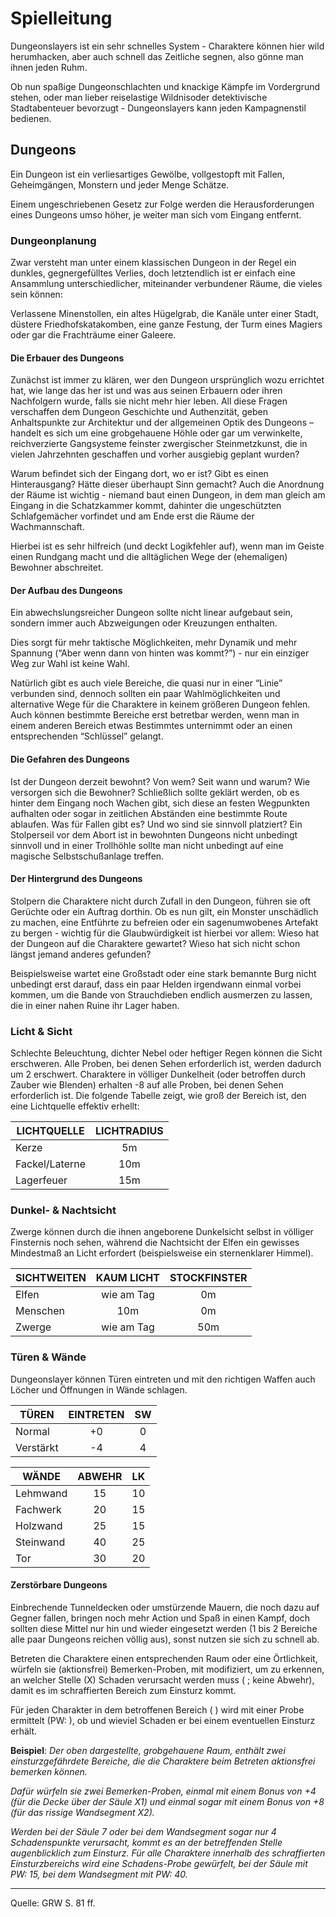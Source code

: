 # Spielleitung

Dungeonslayers ist ein sehr schnelles System - Charaktere können hier wild herumhacken, aber auch schnell das Zeitliche segnen, also gönne man ihnen jeden Ruhm.

Ob nun spaßige Dungeonschlachten und knackige Kämpfe im Vordergrund stehen, oder man lieber reiselastige Wildnisoder detektivische Stadtabenteuer bevorzugt - Dungeonslayers kann jeden Kampagnenstil bedienen.

## Dungeons

Ein Dungeon ist ein verliesartiges Gewölbe, vollgestopft mit Fallen, Geheimgängen, Monstern und jeder Menge Schätze.

Einem ungeschriebenen Gesetz zur Folge werden die Herausforderungen eines Dungeons umso höher, je weiter man sich vom Eingang entfernt.

### Dungeonplanung

Zwar versteht man unter einem klassischen Dungeon in der Regel ein dunkles, gegnergefülltes Verlies, doch letztendlich ist er einfach eine Ansammlung unterschiedlicher, miteinander verbundener Räume, die vieles sein können:

Verlassene Minenstollen, ein altes Hügelgrab, die Kanäle unter einer Stadt, düstere Friedhofskatakomben, eine ganze Festung, der Turm eines Magiers oder gar die Frachträume einer Galeere.

#### Die Erbauer des Dungeons

Zunächst ist immer zu klären, wer den Dungeon ursprünglich wozu errichtet hat, wie lange das her ist und was aus seinen Erbauern oder ihren Nachfolgern wurde, falls sie nicht mehr hier leben. All diese Fragen verschaffen dem Dungeon Geschichte und Authenzität, geben Anhaltspunkte zur Architektur und der allgemeinen Optik des Dungeons – handelt es sich um eine grobgehauene Höhle oder gar um verwinkelte, reichverzierte Gangsysteme feinster zwergischer Steinmetzkunst, die in vielen Jahrzehnten geschaffen und vorher ausgiebig geplant wurden?

Warum befindet sich der Eingang dort, wo er ist? Gibt es einen Hinterausgang? Hätte dieser überhaupt Sinn gemacht? Auch die Anordnung der Räume ist wichtig - niemand baut einen Dungeon, in dem man gleich am Eingang in die Schatzkammer kommt, dahinter die ungeschützten Schlafgemächer vorfindet und am Ende erst die Räume der Wachmannschaft.

Hierbei ist es sehr hilfreich (und deckt Logikfehler auf), wenn man im Geiste einen Rundgang macht und die alltäglichen Wege der (ehemaligen) Bewohner abschreitet.

#### Der Aufbau des Dungeons

Ein abwechslungsreicher Dungeon sollte nicht linear aufgebaut sein, sondern immer auch Abzweigungen oder Kreuzungen enthalten.

Dies sorgt für mehr taktische Möglichkeiten, mehr Dynamik und mehr Spannung (“Aber wenn dann von hinten was kommt?”) - nur ein einziger Weg zur Wahl ist keine Wahl.

Natürlich gibt es auch viele Bereiche, die quasi nur in einer “Linie” verbunden sind, dennoch sollten ein paar Wahlmöglichkeiten und alternative Wege für die Charaktere in keinem größeren Dungeon fehlen. Auch können bestimmte Bereiche erst betretbar werden, wenn man in einem anderen Bereich etwas Bestimmtes unternimmt oder an einen entsprechenden “Schlüssel” gelangt.

#### Die Gefahren des Dungeons

Ist der Dungeon derzeit bewohnt? Von wem? Seit wann und warum? Wie versorgen sich die Bewohner? Schließlich sollte geklärt werden, ob es hinter dem Eingang noch Wachen gibt, sich diese an festen Wegpunkten aufhalten oder sogar in zeitlichen Abständen eine bestimmte Route ablaufen. Was für Fallen gibt es? Und wo sind sie sinnvoll platziert? Ein Stolperseil vor dem Abort ist in bewohnten Dungeons nicht unbedingt sinnvoll und in einer Trollhöhle sollte man nicht unbedingt auf eine magische Selbstschußanlage treffen.

#### Der Hintergrund des Dungeons

Stolpern die Charaktere nicht durch Zufall in den Dungeon, führen sie oft Gerüchte oder ein Auftrag dorthin. Ob es nun gilt, ein Monster unschädlich zu machen, eine Entführte zu befreien oder ein sagenumwobenes Artefakt zu bergen - wichtig für die Glaubwürdigkeit ist hierbei vor allem: Wieso hat der Dungeon auf die Charaktere gewartet? Wieso hat sich nicht schon längst jemand anderes gefunden?

Beispielsweise wartet eine Großstadt oder eine stark bemannte Burg nicht unbedingt erst darauf, dass ein paar Helden irgendwann einmal vorbei kommen, um die Bande von Strauchdieben endlich ausmerzen zu lassen,
die in einer nahen Ruine ihr Lager haben.

### Licht & Sicht

Schlechte Beleuchtung, dichter Nebel oder heftiger Regen können die Sicht erschweren. Alle Proben, bei denen Sehen erforderlich ist, werden dadurch um 2 erschwert. Charaktere in völliger Dunkelheit (oder betroffen durch Zauber wie Blenden) erhalten -8 auf alle Proben, bei denen Sehen erforderlich ist. Die folgende Tabelle zeigt, wie groß der Bereich ist, den eine Lichtquelle effektiv erhellt:

| LICHTQUELLE    | LICHTRADIUS |
| -------------- | :---------: |
| Kerze          |     5m      |
| Fackel/Laterne |     10m     |
| Lagerfeuer     |     15m     |

### Dunkel- & Nachtsicht

Zwerge können durch die ihnen angeborene Dunkelsicht selbst in völliger Finsternis noch sehen, während die Nachtsicht der Elfen ein gewisses Mindestmaß an Licht erfordert (beispielsweise ein sternenklarer Himmel).

| SICHTWEITEN | KAUM LICHT | STOCKFINSTER |
| ----------- | :--------: | :----------: |
| Elfen       | wie am Tag |      0m      |
| Menschen    |    10m     |      0m      |
| Zwerge      | wie am Tag |     50m      |

### Türen & Wände

Dungeonslayer können Türen eintreten und mit den richtigen Waffen auch Löcher und Öffnungen in Wände schlagen.

| TÜREN     | EINTRETEN | SW  |
| --------- | :-------: | :-: |
| Normal    |    +0     |  0  |
| Verstärkt |    -4     |  4  |

| WÄNDE     | ABWEHR | LK  |
| --------- | :----: | :-: |
| Lehmwand  |   15   | 10  |
| Fachwerk  |   20   | 15  |
| Holzwand  |   25   | 15  |
| Steinwand |   40   | 25  |
| Tor       |   30   | 20  |

#### Zerstörbare Dungeons

Einbrechende Tunneldecken oder umstürzende Mauern, die noch dazu auf Gegner fallen, bringen noch mehr Action und Spaß in einen Kampf, doch sollten diese Mittel nur hin und wieder eingesetzt werden (1 bis 2 Bereiche alle paar Dungeons reichen völlig aus), sonst nutzen sie sich zu schnell ab.

Betreten die Charaktere einen entsprechenden Raum oder eine Örtlichkeit, würfeln sie (aktionsfrei) Bemerken-Proben, mit modifiziert, um zu erkennen, an welcher Stelle (X) Schaden verursacht werden muss ( ; keine Abwehr), damit es im schraffierten Bereich zum Einsturz kommt.

Für jeden Charakter in dem betroffenen Bereich ( ) wird mit einer Probe ermittelt (PW: ), ob und wieviel Schaden er bei einem eventuellen Einsturz erhält.

**Beispiel**: _Der oben dargestellte, grobgehauene Raum, enthält zwei einsturzgefährdete Bereiche, die die Charaktere beim Betreten aktionsfrei bemerken können._

_Dafür würfeln sie zwei Bemerken-Proben, einmal mit einem Bonus von +4 (für die Decke über der Säule X1) und einmal sogar mit einem Bonus von +8 (für das rissige Wandsegment X2)._

_Werden bei der Säule 7 oder bei dem Wandsegment sogar nur 4 Schadenspunkte verursacht, kommt es an der betreffenden Stelle augenblicklich zum Einsturz. Für alle Charaktere innerhalb des schraffierten Einsturzbereichs wird eine Schadens-Probe gewürfelt, bei der Säule mit PW: 15, bei dem Wandsegment mit PW: 40._

---

Quelle: GRW S. 81 ff.
